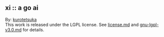 ## xi :: a go ai ##

By: [kurotetsuka](https://github.com/kurotetsuka)  
This work is released under the LGPL license. See [license.md](license.md) and [gnu-lgpl-v3.0.md](gnu-lgpl-v3.0.md) for details.
